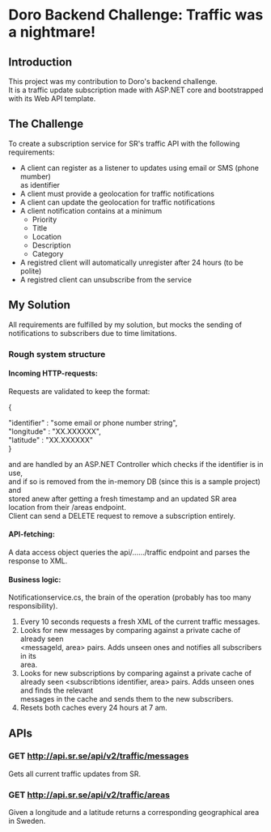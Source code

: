 # Doro Backend Challenge: Traffic was a nightmare!

## Introduction

This project was my contribution to Doro's backend challenge.  
It is a traffic update subscription made with ASP.NET core and bootstrapped with 
its Web API template.

## The Challenge

To create a subscription service for SR's traffic API with the following requirements: 
- A client can register as a listener to updates using email or SMS (phone mumber)  
as identifier 
- A client must provide a geolocation for traffic notifications
- A client can update the geolocation for traffic notifications
- A client notification contains at a minimum
  -  Priority
  -  Title
  -  Location
  -  Description
  -  Category
-  A registred client will automatically unregister after 24 hours (to be polite)
-  A registred client can unsubscribe from the service

## My Solution

All requirements are fulfilled by my solution, but mocks the sending of notifications to subscribers due to time limitations.

### Rough system structure

#### Incoming HTTP-requests:  
Requests are validated to keep the format:  

{  

  "identifier" : "some email or phone number string",  
  "longitude" : "XX.XXXXXX",  
  "latitude" : "XX.XXXXXX"  
}

and are handled by an ASP.NET Controller which checks if the identifier is in use,  
and if so is removed from the in-memory DB (since this is a sample project) and  
stored anew after getting a fresh timestamp and an updated SR area location from their /areas endpoint.  
Client can send a DELETE request to remove a subscription entirely.

#### API-fetching:  
A data access object queries the api/....../traffic endpoint and parses the  
response to XML.

#### Business logic:
Notificationservice.cs, the brain of the operation (probably has too many
responsibility).  
1. Every 10 seconds requests a fresh XML of the current traffic messages.  
2. Looks for new messages by comparing against a private cache of already seen  
<messageId, area> pairs. Adds unseen ones and notifies all subscribers in its  
area.
3. Looks for new subscriptions by comparing against a private cache of already seen
<subscribtions identifier, area> pairs. Adds unseen ones and finds the relevant  
messages in the cache and sends them to the new subscribers.  
4. Resets both caches every 24 hours at 7 am.


## APIs

### GET http://api.sr.se/api/v2/traffic/messages

Gets all current traffic updates from SR.

### GET http://api.sr.se/api/v2/traffic/areas

Given a longitude and a latitude returns a corresponding geographical area in Sweden.
